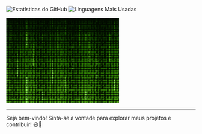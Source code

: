 

![Estatísticas do GitHub](https://github-readme-stats.vercel.app/api?username=jlucasveloso&show_icons=true&theme=dark&rank_icon=github)
![Linguagens Mais Usadas](https://github-readme-stats.vercel.app/api/top-langs/?username=jlucasveloso&layout=compact&langs_count=6&theme=dark)



<img src="https://github.com/jlucasveloso/jlucasveloso/blob/main/matrix-code-animation-gif-free-animated-background-716.gif?raw=true" width="300" />

---

Seja bem-vindo! Sinta-se à vontade para explorar meus projetos e contribuir! 😃🚀
